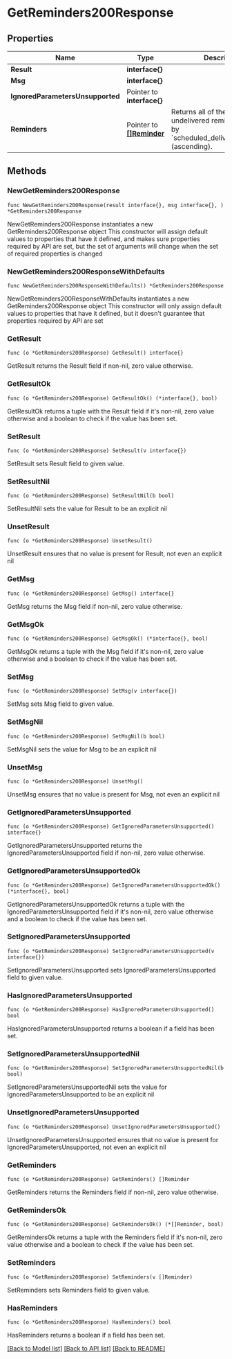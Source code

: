 # GetReminders200Response

## Properties

Name | Type | Description | Notes
------------ | ------------- | ------------- | -------------
**Result** | **interface{}** |  | 
**Msg** | **interface{}** |  | 
**IgnoredParametersUnsupported** | Pointer to **interface{}** |  | [optional] 
**Reminders** | Pointer to [**[]Reminder**](Reminder.md) | Returns all of the current user&#39;s undelivered reminders, ordered by &#x60;scheduled_delivery_timestamp&#x60; (ascending).  | [optional] 

## Methods

### NewGetReminders200Response

`func NewGetReminders200Response(result interface{}, msg interface{}, ) *GetReminders200Response`

NewGetReminders200Response instantiates a new GetReminders200Response object
This constructor will assign default values to properties that have it defined,
and makes sure properties required by API are set, but the set of arguments
will change when the set of required properties is changed

### NewGetReminders200ResponseWithDefaults

`func NewGetReminders200ResponseWithDefaults() *GetReminders200Response`

NewGetReminders200ResponseWithDefaults instantiates a new GetReminders200Response object
This constructor will only assign default values to properties that have it defined,
but it doesn't guarantee that properties required by API are set

### GetResult

`func (o *GetReminders200Response) GetResult() interface{}`

GetResult returns the Result field if non-nil, zero value otherwise.

### GetResultOk

`func (o *GetReminders200Response) GetResultOk() (*interface{}, bool)`

GetResultOk returns a tuple with the Result field if it's non-nil, zero value otherwise
and a boolean to check if the value has been set.

### SetResult

`func (o *GetReminders200Response) SetResult(v interface{})`

SetResult sets Result field to given value.


### SetResultNil

`func (o *GetReminders200Response) SetResultNil(b bool)`

 SetResultNil sets the value for Result to be an explicit nil

### UnsetResult
`func (o *GetReminders200Response) UnsetResult()`

UnsetResult ensures that no value is present for Result, not even an explicit nil
### GetMsg

`func (o *GetReminders200Response) GetMsg() interface{}`

GetMsg returns the Msg field if non-nil, zero value otherwise.

### GetMsgOk

`func (o *GetReminders200Response) GetMsgOk() (*interface{}, bool)`

GetMsgOk returns a tuple with the Msg field if it's non-nil, zero value otherwise
and a boolean to check if the value has been set.

### SetMsg

`func (o *GetReminders200Response) SetMsg(v interface{})`

SetMsg sets Msg field to given value.


### SetMsgNil

`func (o *GetReminders200Response) SetMsgNil(b bool)`

 SetMsgNil sets the value for Msg to be an explicit nil

### UnsetMsg
`func (o *GetReminders200Response) UnsetMsg()`

UnsetMsg ensures that no value is present for Msg, not even an explicit nil
### GetIgnoredParametersUnsupported

`func (o *GetReminders200Response) GetIgnoredParametersUnsupported() interface{}`

GetIgnoredParametersUnsupported returns the IgnoredParametersUnsupported field if non-nil, zero value otherwise.

### GetIgnoredParametersUnsupportedOk

`func (o *GetReminders200Response) GetIgnoredParametersUnsupportedOk() (*interface{}, bool)`

GetIgnoredParametersUnsupportedOk returns a tuple with the IgnoredParametersUnsupported field if it's non-nil, zero value otherwise
and a boolean to check if the value has been set.

### SetIgnoredParametersUnsupported

`func (o *GetReminders200Response) SetIgnoredParametersUnsupported(v interface{})`

SetIgnoredParametersUnsupported sets IgnoredParametersUnsupported field to given value.

### HasIgnoredParametersUnsupported

`func (o *GetReminders200Response) HasIgnoredParametersUnsupported() bool`

HasIgnoredParametersUnsupported returns a boolean if a field has been set.

### SetIgnoredParametersUnsupportedNil

`func (o *GetReminders200Response) SetIgnoredParametersUnsupportedNil(b bool)`

 SetIgnoredParametersUnsupportedNil sets the value for IgnoredParametersUnsupported to be an explicit nil

### UnsetIgnoredParametersUnsupported
`func (o *GetReminders200Response) UnsetIgnoredParametersUnsupported()`

UnsetIgnoredParametersUnsupported ensures that no value is present for IgnoredParametersUnsupported, not even an explicit nil
### GetReminders

`func (o *GetReminders200Response) GetReminders() []Reminder`

GetReminders returns the Reminders field if non-nil, zero value otherwise.

### GetRemindersOk

`func (o *GetReminders200Response) GetRemindersOk() (*[]Reminder, bool)`

GetRemindersOk returns a tuple with the Reminders field if it's non-nil, zero value otherwise
and a boolean to check if the value has been set.

### SetReminders

`func (o *GetReminders200Response) SetReminders(v []Reminder)`

SetReminders sets Reminders field to given value.

### HasReminders

`func (o *GetReminders200Response) HasReminders() bool`

HasReminders returns a boolean if a field has been set.


[[Back to Model list]](../README.md#documentation-for-models) [[Back to API list]](../README.md#documentation-for-api-endpoints) [[Back to README]](../README.md)


